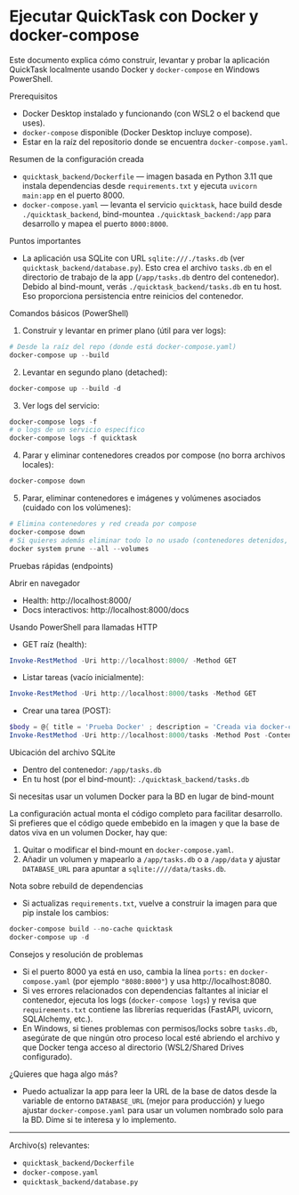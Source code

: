 # Ejecutar QuickTask con Docker y docker-compose

Este documento explica cómo construir, levantar y probar la aplicación QuickTask localmente usando Docker y `docker-compose` en Windows PowerShell.

Prerequisitos
- Docker Desktop instalado y funcionando (con WSL2 o el backend que uses).
- `docker-compose` disponible (Docker Desktop incluye compose).
- Estar en la raíz del repositorio donde se encuentra `docker-compose.yaml`.

Resumen de la configuración creada
- `quicktask_backend/Dockerfile` — imagen basada en Python 3.11 que instala dependencias desde `requirements.txt` y ejecuta `uvicorn main:app` en el puerto 8000.
- `docker-compose.yaml` — levanta el servicio `quicktask`, hace build desde `./quicktask_backend`, bind-mountea `./quicktask_backend:/app` para desarrollo y mapea el puerto `8000:8000`.

Puntos importantes
- La aplicación usa SQLite con URL `sqlite:///./tasks.db` (ver `quicktask_backend/database.py`). Esto crea el archivo `tasks.db` en el directorio de trabajo de la app (`/app/tasks.db` dentro del contenedor). Debido al bind-mount, verás `./quicktask_backend/tasks.db` en tu host. Eso proporciona persistencia entre reinicios del contenedor.

Comandos básicos (PowerShell)

1) Construir y levantar en primer plano (útil para ver logs):

```powershell
# Desde la raíz del repo (donde está docker-compose.yaml)
docker-compose up --build
```

2) Levantar en segundo plano (detached):

```powershell
docker-compose up --build -d
```

3) Ver logs del servicio:

```powershell
docker-compose logs -f
# o logs de un servicio específico
docker-compose logs -f quicktask
```

4) Parar y eliminar contenedores creados por compose (no borra archivos locales):

```powershell
docker-compose down
```

5) Parar, eliminar contenedores e imágenes y volúmenes asociados (cuidado con los volúmenes):

```powershell
# Elimina contenedores y red creada por compose
docker-compose down
# Si quieres además eliminar todo lo no usado (contenedores detenidos, imágenes sin etiqueta, volúmenes):
docker system prune --all --volumes
```

Pruebas rápidas (endpoints)

Abrir en navegador
- Health: http://localhost:8000/
- Docs interactivos: http://localhost:8000/docs

Usando PowerShell para llamadas HTTP

- GET raíz (health):

```powershell
Invoke-RestMethod -Uri http://localhost:8000/ -Method GET
```

- Listar tareas (vacío inicialmente):

```powershell
Invoke-RestMethod -Uri http://localhost:8000/tasks -Method GET
```

- Crear una tarea (POST):

```powershell
$body = @{ title = 'Prueba Docker' ; description = 'Creada via docker-compose' } | ConvertTo-Json
Invoke-RestMethod -Uri http://localhost:8000/tasks -Method Post -ContentType 'application/json' -Body $body
```

Ubicación del archivo SQLite

- Dentro del contenedor: `/app/tasks.db`
- En tu host (por el bind-mount): `./quicktask_backend/tasks.db`

Si necesitas usar un volumen Docker para la BD en lugar de bind-mount

La configuración actual monta el código completo para facilitar desarrollo. Si prefieres que el código quede embebido en la imagen y que la base de datos viva en un volumen Docker, hay que:

1. Quitar o modificar el bind-mount en `docker-compose.yaml`.
2. Añadir un volumen y mapearlo a `/app/tasks.db` o a `/app/data` y ajustar `DATABASE_URL` para apuntar a `sqlite:////data/tasks.db`.

Nota sobre rebuild de dependencias
- Si actualizas `requirements.txt`, vuelve a construir la imagen para que pip instale los cambios:

```powershell
docker-compose build --no-cache quicktask
docker-compose up -d
```

Consejos y resolución de problemas
- Si el puerto 8000 ya está en uso, cambia la línea `ports:` en `docker-compose.yaml` (por ejemplo `"8080:8000"`) y usa http://localhost:8080.
- Si ves errores relacionados con dependencias faltantes al iniciar el contenedor, ejecuta los logs (`docker-compose logs`) y revisa que `requirements.txt` contiene las librerías requeridas (FastAPI, uvicorn, SQLAlchemy, etc.).
- En Windows, si tienes problemas con permisos/locks sobre `tasks.db`, asegúrate de que ningún otro proceso local esté abriendo el archivo y que Docker tenga acceso al directorio (WSL2/Shared Drives configurado).

¿Quieres que haga algo más?
- Puedo actualizar la app para leer la URL de la base de datos desde la variable de entorno `DATABASE_URL` (mejor para producción) y luego ajustar `docker-compose.yaml` para usar un volumen nombrado solo para la BD. Dime si te interesa y lo implemento.

---

Archivo(s) relevantes:
- `quicktask_backend/Dockerfile`
- `docker-compose.yaml`
- `quicktask_backend/database.py`